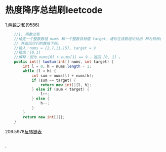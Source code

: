 # 热度降序总结刷leetcode
1.[两数之和(9586)](https://leetcode-cn.com/problems/two-sum/)
```java
    //1. 两数之和
    //给定一个整数数组 nums 和一个整数目标值 target，请你在该数组中找出 和为目标值 的那 两个 整数，
    // 并返回它们的数组下标。
    //输入：nums = [2,7,11,15], target = 9
    //输出：[0,1]
    //解释：因为 nums[0] + nums[1] == 9 ，返回 [0, 1] 。
    public int[] twoSum(int[] nums, int target) {
        int l = 0, h = nums.length - 1;
        while (l < h) {
            int sum = nums[l] + nums[h];
            if (sum == target) {
                return new int[]{l, h};
            } else if (sum < target) {
                l++;
            } else {
                h--;
            }
        }
        return new int[]{};
    }
```

206.5978[反转链表](https://leetcode-cn.com/problems/reverse-linked-list/)
```java

```

.[]()
```java

```
